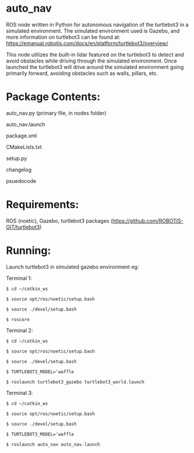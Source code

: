 # auto_nav
ROS node written in Python for autonomous navigation of the turtlebot3 in a simulated environment. The simulated environment used is Gazebo, and more information on turtlebot3 can be found at: https://emanual.robotis.com/docs/en/platform/turtlebot3/overview/

This node utilizes the built-in lidar featured on the turtlebot3 to detect and avoid obstacles while driving through the simulated environment. Once launched the turtlebot3 will drive around the simulated environment going primarily forward, avoiding obstacles such as walls, pillars, etc. 

# Package Contents:

  auto_nav.py (primary file, in nodes folder)
  
  auto_nav.launch
  
  package.xml
  
  CMakeLists.txt
  
  setup.py
 
  changelog
  
  psuedocode
  
  
  
  
# Requirements:

  ROS (noetic), Gazebo, turtlebot3 packages (https://github.com/ROBOTIS-GIT/turtlebot3)
  
# Running:
  Launch turtlebot3 in simulated gazebo environment eg:
  
  Terminal 1:
  
    $ cd ~/catkin_ws
    
    $ source opt/ros/noetic/setup.bash
    
    $ source ./devel/setup.bash
    
    $ roscore 
    
  Terminal 2:
  
    $ cd ~/catkin_ws
    
    $ source opt/ros/noetic/setup.bash
    
    $ source ./devel/setup.bash
    
    $ TURTLEBOT3_MODEL='waffle
    
    $ roslaunch turtlebot3_gazebo turtlebot3_world.launch 
    
  Terminal 3:
  
    $ cd ~/catkin_ws
    
    $ source opt/ros/noetic/setup.bash
    
    $ source ./devel/setup.bash
    
    $ TURTLEBOT3_MODEL='waffle
    
    $ roslaunch auto_nav auto_nav.launch 
    
    
